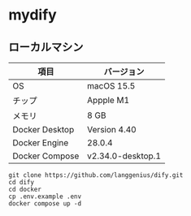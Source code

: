 # mydify

## ローカルマシン

|項目|バージョン|
|---|---|
|OS|macOS 15.5|
|チップ|Appple M1|
|メモリ|8 GB|
|Docker Desktop|Version 4.40|
|Docker Engine|28.0.4|
|Docker Compose|v2.34.0-desktop.1|

```
git clone https://github.com/langgenius/dify.git
cd dify
cd docker
cp .env.example .env
docker compose up -d
```

